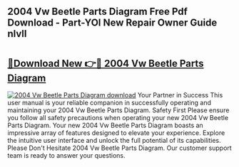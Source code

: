 ## 2004 Vw Beetle Parts Diagram Free Pdf Download - Part-YOI New Repair Owner Guide nlvlI

# <h2><a href="http://dfjuk2j.blite.top/?on=2004+Vw+Beetle+Parts+Diagram">🔗Download New 👉🔴 2004 Vw Beetle Parts Diagram</a></h2>

[![2004 Vw Beetle Parts Diagram download](https://i.imgur.com/lujVjoI.png)](http://dfjuk2j.blite.top/?on=2004+Vw+Beetle+Parts+Diagram)
Your Partner in Success This user manual is your reliable companion in successfully operating and maintaining your 2004 Vw Beetle Parts Diagram. Safety First Please ensure you follow all safety precautions when operating your new 2004 Vw Beetle Parts Diagram. Your new 2004 Vw Beetle Parts Diagram boasts an impressive array of features designed to elevate your experience. Explore the intuitive user interface and unlock the full potential of its capabilities. Please Don't Hesitate 2004 Vw Beetle Parts Diagram. Our customer support team is ready to answer your questions.
